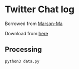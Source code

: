 # Twitter Chat log

Borrowed from [Marson-Ma](https://github.com/Marsan-Ma/chat_corpus/)

Download from [here](https://raw.githubusercontent.com/Marsan-Ma/chat_corpus/master/twitter_en.txt.gz)

## Processing

```bash
python3 data.py
```
